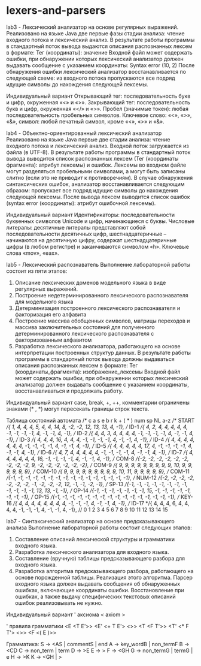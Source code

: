 # lexers-and-parsers

lab3 - Лексический анализатор на основе регулярных выражений. 
Реализовано на языке Java две первые фазы стадии анализа: чтение входного потока и лексический анализ. В результате работы программы в стандартный поток вывода выдаются описания распознанных лексем в формате: 
	Тег (координаты): значение
	Входной файл может содержать ошибки, при обнаружении которых лексический анализатор должен выдавать сообщение с указанием координаты:
	Syntax error (10, 2)
	После обнаружения ошибки лексический анализатор восстанавливается по следующей схеме: из входного потока пропускаются все подряд идущие символы до нахождения следующей лексемы.

Индивидуальный вариант
Открывающий тег: последовательность букв и цифр, окруженная «<» и «>». Закрывающий тег: последовательность букв и цифр, окруженная «</» и «>». Пробел (значимые токен): любая последовательность пробельных символов. Ключевое слово: «&lt;», «&gt;», «&amp;», символ: любой печатный символ, кроме «<», «>» и «&».


lab4 - Объектно-ориентированный лексический анализатор
Реализовано на языке Java первые две стадии анализа: чтение входного потока и лексический анализ. 
Входной поток загружается из файла (в UTF-8). В результате работы программы в стандартный поток вывода выводится список распознанных лексем (Тег (координаты фрагмента): атрибут лексемы) и ошибок. 
Лексемы во входном файле могут разделяться пробельными символами, а могут быть записаны слитно (если это не приводит к противоречиям). 
В случае обнаружения синтаксических ошибок, анализатор восстанавливается следующим образом: пропускает все подряд идущие символы до нахождения следующей лексемы. 
После вывода лексем выводится список ошибок (syntax error (координаты): атрибут ошибочной лексемы).

Индивидуальный вариант
Идентификаторы: последовательности буквенных символов Unicode и цифр, начинающиеся с буквы. Числовые литералы: десятичные литералы представляют собой последовательности десятичных цифр, шестнадцатеричные – начинаются на десятичную цифру, содержат шестнадцатеричные цифры (в любом регистре) и заканчиваются символом «h». Ключевые слова «mov», «eax».


lab5 - Лексический распознаватель
	Выполнение лабораторной работы состоит из пяти этапов:
1. Описание лексических доменов 	модельного языка в виде регулярных выражений.
2. Построение недетерминированного лексического распознавателя для модельного языка
3. Детерминизация построенного лексического распознавателя и факторизация его алфавита
4. Построение массива обобщенных символов, матрицы переходов и массива заключительных состояний для полученного детерминированного лексического распознавателя с факторизованным алфавитом
5. Разработка лексического анализатора, работающего на основе интерпретации построенных структур данных. 
В результате работы программы в стандартный поток вывода должны выдаваться описания распознанных лексем в формате: 
	Тег (координаты_фрагмента): изображение_лексемы
	Входной файл может содержать ошибки, при обнаружении которых лексический анализатор должен выдавать сообщение с указанием координаты, восстанавливаться и продолжать работу.

Индивидуальный вариант
case, break, +, ++, комментарии ограничены знаками (* , *) могут пересекать границы строк текста. 

Таблица состояний автомата
            /*  c   a   s   e   b   r   k   +     (   *     )    num   sp    NL     a-z
/*  START   */{ 1,  4,  4,  4,  5,  4,  4,  14,   8,  -2,  -2,   12,   13,   13,    4,  -1},
/*   ID-1   */{ 4,  2,  4,  4,  4,  4,  4, -1,   -1,  -1,  -1,    4,   -1,   -1,    4,  -1},
/*   ID-2   */{ 4,  4,  3,  4,  4,  4,  4, -1,   -1,  -1,  -1,    4,   -1,   -1,    4,  -1},
/*   ID-3   */{ 4,  4,  4, 16,  4,  4,  4, -1,   -1,  -1,  -1,    4,   -1,   -1,    4,  -1},
/*   ID-4   */{ 4,  4,  4,  4,  4,  4,  4, -1,   -1,  -1,  -1,    4,   -1,   -1,    4,  -1},
/*   ID-5   */{ 4,  4,  4,  4,  4, 17,  4, -1,   -1,  -1,  -1,    4,   -1,   -1,    4,  -1},
/*   ID-6   */{ 4,  7,  4,  4,  4,  4,  4, -1,   -1,  -1,  -1,    4,   -1,   -1,    4,  -1},
/*   ID-7   */{ 4,  4,  4,  4,  4,  4, 16, -1,   -1,  -1,  -1,    4,   -1,   -1,    4,  -1},
/*  COM-8   */{-2, -2, -2, -2, -2, -2, -2, -2,   -2,   9,  -2,   -2,   -2,   -2,   -2,  -2},
/*  COM-9   */{ 9,  9,  9,  9,  9,  9,  9,  9,    9,  10,   9,    9,    9,    9,    9,   9},
/* COM-10   */{ 9,  9,  9,  9,  9,  9,  9,  9,    9,  10,  11,    9,    9,    9,    9,   9},
/* COM-11   */{-1, -1, -1, -1, -1, -1, -1,  -1,  -1,  -1,  -1,   -1,   -1,   -1,   -1,  -1},
/* NUM-12   */{-2, -2, -2, -2, -2, -2, -2,  -1,  -2,  -2,  -2,   12,   -1,   -1,   -2,  -1},
/*  SP-13   */{-1, -1, -1, -1, -1, -1, -1,  -1,  -1,  -1,  -1,   -1,   13,   13,   -1,  -1},
/*  OP-14   */{-1, -1, -1, -1, -1, -1, -1,  15,  -1,  -1,  -1,   -1,   -1,   -1,   -1,  -1},
/*  OP-15   */{-1, -1, -1, -1, -1, -1, -1,  -1,  -1,  -1,  -1,   -1,   -1,   -1,   -1,  -1},
/* KEY-16   */{ 4,  4,  4,  4,  4,  4,  4,  4,   -1,  -1,  -1,    4,   -1,   -1,    4,  -1},
/* ID-17    */{ 4,  4,  4,  6,  4,  4,  4,  4,   -1,  -1,  -1,    4,   -1,   -1,    4,  -1},
//              0   1   2   3   4   5   6    7    8    9   10    11    12    13    14   15


lab7 - Синтаксический анализатор на основе предсказывающего анализа
Выполнение лабораторной работы состоит следующих этапов:
1. Составление описаний лексической структуры и грамматики входного языка.
2. Разработка лексического анализатора для входного языка.
3. Составление (вручную) таблицы предсказывающего разбора для входного языка.
4. Разработка алгоритма предсказывающего разбора, работающего на основе порожденной таблицы. Реализация этого алгоритма.
Парсер входного языка должен выдавать сообщения об обнаруженных ошибках, включающие координаты ошибки. Восстановление при ошибках, а также выдачу специфических текстовых описаний ошибок реализовывать не нужно.

Индивидуальный вариант
' аксиома
< axiom <E>>

' правила грамматики
<E <T E'>>
<E' <+ T E'>
    <>>
<T <F T'>>
<T' <* F T'>
<>>
<F <n>
   <( E )>>

Грамматика:
S -> <AS | commentS | end
A -> key_wordB | non_termF
B -> <CD
C -> non_term | term
D -> >E
E -> >
F -> <GH
G -> non_termG | termG | e
H -> >K
K -> <GH | >


